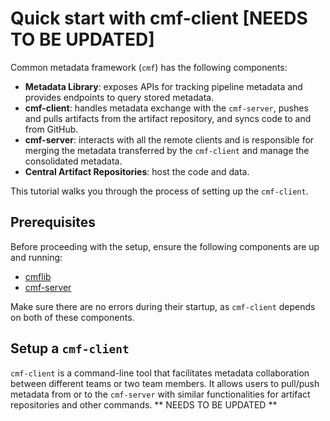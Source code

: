# Quick start with cmf-client [NEEDS TO BE UPDATED]
Common metadata framework (`cmf`) has the following components:

- **Metadata Library**: exposes APIs for tracking pipeline metadata and provides endpoints to query stored metadata.
- **cmf-client**: handles metadata exchange with the `cmf-server`, pushes and pulls artifacts from the artifact repository, and syncs code to and from GitHub.
- **cmf-server**: interacts with all the remote clients and is responsible for merging the metadata transferred by the `cmf-client` and manage the consolidated metadata.
- **Central Artifact Repositories**: host the code and data.

This tutorial walks you through the process of setting up the `cmf-client`.

## Prerequisites 
Before proceeding with the setup, ensure the following components are up and running:

- [cmflib](../setup/index.md/#install-cmf-library-ie-cmflib)
- [cmf-server](../setup/index.md/#install-cmf-server-with-gui)

Make sure there are no errors during their startup, as `cmf-client` depends on both of these components.

## Setup a `cmf-client`
`cmf-client` is a command-line tool that facilitates metadata collaboration between different teams or two team members. It allows users to pull/push metadata from or to the `cmf-server` with similar functionalities for artifact repositories and other commands. 
** NEEDS TO BE UPDATED **
